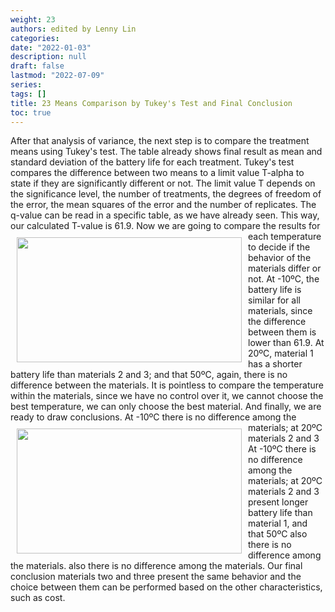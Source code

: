 ```yaml
---
weight: 23
authors: edited by Lenny Lin
categories: 
date: "2022-01-03"
description: null
draft: false
lastmod: "2022-07-09"
series: 
tags: []
title: 23 Means Comparison by Tukey's Test and Final Conclusion
toc: true
---
```





<!--more-->

After that analysis of variance, the next step is to compare the treatment means using Tukey's test. The table already shows final result as mean and standard deviation of the battery life for each treatment. Tukey's test compares the difference between two means to a limit value T-alpha to state if they are significantly different or not. The limit value T depends on the significance level, the number of treatments, the degrees of freedom of the error, the mean squares of the error and the number of replicates. The q-value can be read in a specific table, as we have already seen. This way, our calculated T-value is 61.9. 
<img width ="360" height= "200" src = "/docs/images/Screenshot 2022-07-14 222201.png" style ="float: left" HSPACE="10" VSPACE="10"/>
Now we are going to compare the results for each temperature to decide if the behavior of the materials differ or not. At -10ºC, the battery life is similar for all materials, since the difference between them is lower than 61.9. At 20ºC, material 1 has a shorter battery life than materials 2 and 3; and that 50ºC, again, there is no difference between the materials. It is pointless to compare the temperature within the materials, since we have no control over it, we cannot choose the best temperature, we can only choose the best material. And finally, we are ready to draw conclusions. 
<img width ="360" height= "200" src = "/docs/images/Screenshot 2022-07-14 222353.png" style ="float: left" HSPACE="10" VSPACE="10"/>
At -10ºC there is no difference among the materials; at 20ºC materials 2 and 3 At -10ºC there is no difference among the materials; at 20ºC materials 2 and 3 present longer battery life than material 1, and that 50ºC also there is no difference among the materials. also there is no difference among the materials. Our final conclusion materials two and three present the same behavior and the choice between them can be performed based on the other characteristics, such as cost. 
